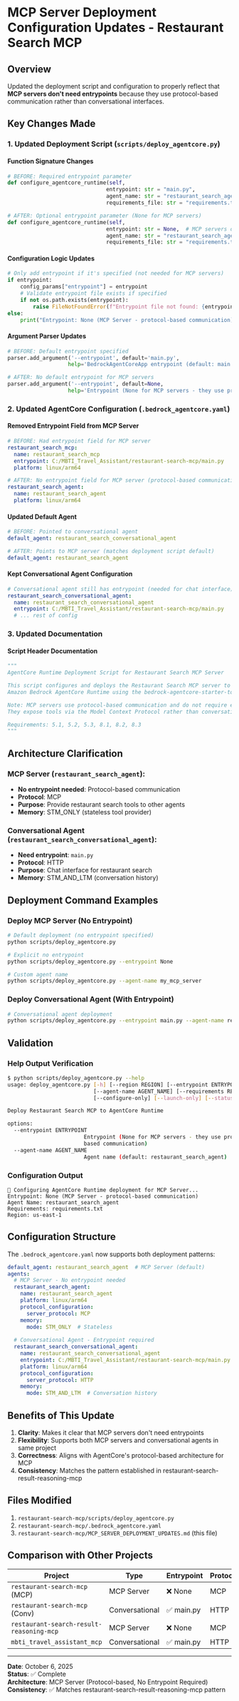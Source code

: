 # MCP Server Deployment Configuration Updates - Restaurant Search MCP

## Overview
Updated the deployment script and configuration to properly reflect that **MCP servers don't need entrypoints** because they use protocol-based communication rather than conversational interfaces.

## Key Changes Made

### 1. Updated Deployment Script (`scripts/deploy_agentcore.py`)

#### Function Signature Changes
```python
# BEFORE: Required entrypoint parameter
def configure_agentcore_runtime(self, 
                               entrypoint: str = "main.py",
                               agent_name: str = "restaurant_search_agent",
                               requirements_file: str = "requirements.txt") -> Dict[str, Any]:

# AFTER: Optional entrypoint parameter (None for MCP servers)
def configure_agentcore_runtime(self, 
                               entrypoint: str = None,  # MCP servers don't need entrypoints
                               agent_name: str = "restaurant_search_agent",
                               requirements_file: str = "requirements.txt") -> Dict[str, Any]:
```

#### Configuration Logic Updates
```python
# Only add entrypoint if it's specified (not needed for MCP servers)
if entrypoint:
    config_params["entrypoint"] = entrypoint
    # Validate entrypoint file exists if specified
    if not os.path.exists(entrypoint):
        raise FileNotFoundError(f"Entrypoint file not found: {entrypoint}")
else:
    print("Entrypoint: None (MCP Server - protocol-based communication)")
```

#### Argument Parser Updates
```python
# BEFORE: Default entrypoint specified
parser.add_argument('--entrypoint', default='main.py', 
                   help='BedrockAgentCoreApp entrypoint (default: main.py)')

# AFTER: No default entrypoint for MCP servers
parser.add_argument('--entrypoint', default=None, 
                   help='Entrypoint (None for MCP servers - they use protocol-based communication)')
```

### 2. Updated AgentCore Configuration (`.bedrock_agentcore.yaml`)

#### Removed Entrypoint Field from MCP Server
```yaml
# BEFORE: Had entrypoint field for MCP server
restaurant_search_mcp:
  name: restaurant_search_mcp
  entrypoint: C:/MBTI_Travel_Assistant/restaurant-search-mcp/main.py
  platform: linux/arm64

# AFTER: No entrypoint field for MCP server (protocol-based communication)
restaurant_search_agent:
  name: restaurant_search_agent
  platform: linux/arm64
```

#### Updated Default Agent
```yaml
# BEFORE: Pointed to conversational agent
default_agent: restaurant_search_conversational_agent

# AFTER: Points to MCP server (matches deployment script default)
default_agent: restaurant_search_agent
```

#### Kept Conversational Agent Configuration
```yaml
# Conversational agent still has entrypoint (needed for chat interface)
restaurant_search_conversational_agent:
  name: restaurant_search_conversational_agent
  entrypoint: C:/MBTI_Travel_Assistant/restaurant-search-mcp/main.py
  # ... rest of config
```

### 3. Updated Documentation

#### Script Header Documentation
```python
"""
AgentCore Runtime Deployment Script for Restaurant Search MCP Server

This script configures and deploys the Restaurant Search MCP server to
Amazon Bedrock AgentCore Runtime using the bedrock-agentcore-starter-toolkit.

Note: MCP servers use protocol-based communication and do not require entrypoints.
They expose tools via the Model Context Protocol rather than conversational interfaces.

Requirements: 5.1, 5.2, 5.3, 8.1, 8.2, 8.3
"""
```

## Architecture Clarification

### **MCP Server** (`restaurant_search_agent`):
- **No entrypoint needed**: Protocol-based communication
- **Protocol**: MCP
- **Purpose**: Provide restaurant search tools to other agents
- **Memory**: STM_ONLY (stateless tool provider)

### **Conversational Agent** (`restaurant_search_conversational_agent`):
- **Need entrypoint**: `main.py` 
- **Protocol**: HTTP
- **Purpose**: Chat interface for restaurant search
- **Memory**: STM_AND_LTM (conversation history)

## Deployment Command Examples

### Deploy MCP Server (No Entrypoint)
```bash
# Default deployment (no entrypoint specified)
python scripts/deploy_agentcore.py

# Explicit no entrypoint
python scripts/deploy_agentcore.py --entrypoint None

# Custom agent name
python scripts/deploy_agentcore.py --agent-name my_mcp_server
```

### Deploy Conversational Agent (With Entrypoint)
```bash
# Conversational agent deployment
python scripts/deploy_agentcore.py --entrypoint main.py --agent-name restaurant_search_conversational_agent
```

## Validation

### Help Output Verification
```bash
$ python scripts/deploy_agentcore.py --help
usage: deploy_agentcore.py [-h] [--region REGION] [--entrypoint ENTRYPOINT]
                           [--agent-name AGENT_NAME] [--requirements REQUIREMENTS]
                           [--configure-only] [--launch-only] [--status-only]

Deploy Restaurant Search MCP to AgentCore Runtime

options:
  --entrypoint ENTRYPOINT
                        Entrypoint (None for MCP servers - they use protocol-
                        based communication)
  --agent-name AGENT_NAME
                        Agent name (default: restaurant_search_agent)
```

### Configuration Output
```
🚀 Configuring AgentCore Runtime deployment for MCP Server...
Entrypoint: None (MCP Server - protocol-based communication)
Agent Name: restaurant_search_agent
Requirements: requirements.txt
Region: us-east-1
```

## Configuration Structure

The `.bedrock_agentcore.yaml` now supports both deployment patterns:

```yaml
default_agent: restaurant_search_agent  # MCP Server (default)
agents:
  # MCP Server - No entrypoint needed
  restaurant_search_agent:
    name: restaurant_search_agent
    platform: linux/arm64
    protocol_configuration:
      server_protocol: MCP
    memory:
      mode: STM_ONLY  # Stateless
  
  # Conversational Agent - Entrypoint required
  restaurant_search_conversational_agent:
    name: restaurant_search_conversational_agent
    entrypoint: C:/MBTI_Travel_Assistant/restaurant-search-mcp/main.py
    platform: linux/arm64
    protocol_configuration:
      server_protocol: HTTP
    memory:
      mode: STM_AND_LTM  # Conversation history
```

## Benefits of This Update

1. **Clarity**: Makes it clear that MCP servers don't need entrypoints
2. **Flexibility**: Supports both MCP servers and conversational agents in same project
3. **Correctness**: Aligns with AgentCore's protocol-based architecture for MCP
4. **Consistency**: Matches the pattern established in restaurant-search-result-reasoning-mcp

## Files Modified

1. `restaurant-search-mcp/scripts/deploy_agentcore.py`
2. `restaurant-search-mcp/.bedrock_agentcore.yaml`
3. `restaurant-search-mcp/MCP_SERVER_DEPLOYMENT_UPDATES.md` (this file)

## Comparison with Other Projects

| **Project** | **Type** | **Entrypoint** | **Protocol** | **Memory** |
|-------------|----------|----------------|--------------|------------|
| `restaurant-search-mcp` (MCP) | MCP Server | ❌ None | MCP | STM_ONLY |
| `restaurant-search-mcp` (Conv) | Conversational | ✅ main.py | HTTP | STM_AND_LTM |
| `restaurant-search-result-reasoning-mcp` | MCP Server | ❌ None | MCP | STM_AND_LTM |
| `mbti_travel_assistant_mcp` | Conversational | ✅ main.py | HTTP | STM_AND_LTM |

---

**Date**: October 6, 2025  
**Status**: ✅ Complete  
**Architecture**: MCP Server (Protocol-based, No Entrypoint Required)  
**Consistency**: ✅ Matches restaurant-search-result-reasoning-mcp pattern